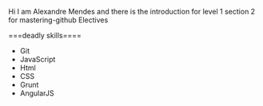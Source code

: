 Hi I am Alexandre Mendes and there is the introduction for level 1 section 2 for mastering-github
Electives

===deadly skills====

* Git
* JavaScript
* Html
* CSS
* Grunt
* AngularJS